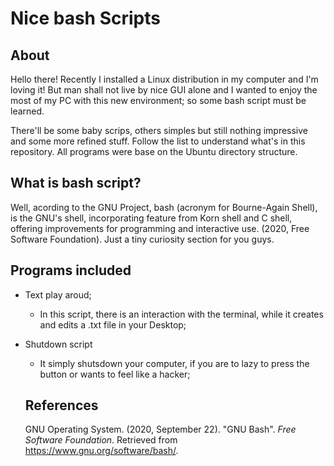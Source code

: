 # Nice bash Scripts

## About

Hello there! Recently I installed a Linux distribution in my computer and I'm loving it! But man shall not live by nice GUI alone and I wanted to enjoy the most of my PC with this new environment; so some bash script must be learned.

There'll be some baby scrips, others simples but still nothing impressive and some more refined stuff. Follow the list to understand what's in this repository. All programs were base on the Ubuntu directory structure.

## What is bash script?
Well, acording to the GNU Project, bash (acronym for Bourne-Again Shell), is the GNU's shell, incorporating feature from Korn shell and C shell, offering improvements for programming and interactive use. (2020, Free Software Foundation). Just a tiny curiosity section for you guys.

## Programs included
* Text play aroud;
  - In this script, there is an interaction with the terminal, while it creates and edits a .txt file in your Desktop;
* Shutdown script
  - It simply shutsdown your computer, if you are to lazy to press the button or wants to feel like a hacker;
  
  ## References
  GNU Operating System. (2020, September 22). "GNU Bash". _Free Software Foundation_. Retrieved from https://www.gnu.org/software/bash/.
